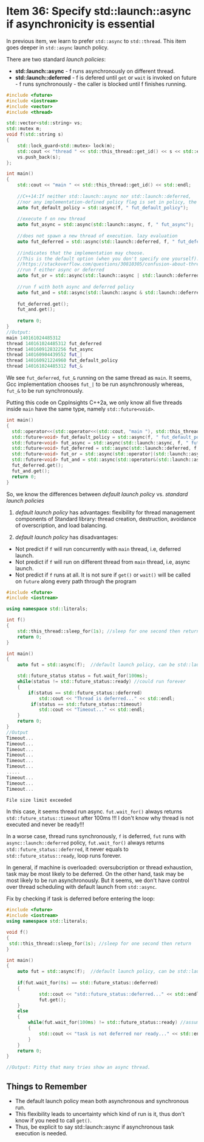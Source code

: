 # Item 36: Specify std::launch::async if asynchronicity is essential

In previous item, we learn to prefer `std::async` to `std::thread`. This item goes deeper in `std::async` launch policy.

There are two standard *launch policies*:
* **std::launch::async** - f runs asynchronously on different thread.
* **std::launch::deferred** - f is defered until `get` or `wait` is invoked on future - f runs synchronously - the caller is blocked until f finishes running.
```c++
#include <future>
#include <iostream>
#include <vector>
#include <thread>

std::vector<std::string> vs;
std::mutex m;
void f(std::string s) 
{
    std::lock_guard<std::mutex> lock(m);    
    std::cout << "thread " << std::this_thread::get_id() << s << std::endl;
    vs.push_back(s);
};

int main()
{
    std::cout << "main " << std::this_thread::get_id() << std::endl;
    
    //C++14:If neither std::launch::async nor std::launch::deferred, 
    //nor any implementation-defined policy flag is set in policy, the behavior is undefined. 
    auto fut_default_policy = std::async(f, " fut_default_policy");  
    
    //execute f on new thread
    auto fut_async = std::async(std::launch::async, f, " fut_async");
    
    //does not spawn a new thread of execution. lazy evaluation
    auto fut_deferred = std::async(std::launch::deferred, f, " fut_deferred");    
    
    //indicates that the implementation may choose. 
    //This is the default option (when you don't specify one yourself). It can decide to run synchronously.    
    //https://stackoverflow.com/questions/30810305/confusion-about-threads-launched-by-stdasync-with-stdlaunchasync-parameter
    //run f either async or deferred
    auto fut_or = std::async(std::launch::async | std::launch::deferred, f, " fut_|");
    
    //run f with both async and deferred policy
    auto fut_and = std::async(std::launch::async & std::launch::deferred, f, " fut_&");    
    
    fut_deferred.get();
    fut_and.get();
    
    return 0;
}
//Output:
main 140161024485312
thread 140161024485312 fut_deferred
thread 140160912832256 fut_async
thread 140160904439552 fut_|
thread 140160921224960 fut_default_policy
thread 140161024485312 fut_&
```
We see `fut_deferred`, `fut_&` running on the same thread as `main`. It seems, Gcc implementation chooses `fut_|` to be run asynchronously whereas, `fut_&` to be run synchronously.

Putting this code on CppInsights C++2a, we only know all five threads inside `main` have the same type, namely `std::future<void>`. 

```c++
int main()
{
  std::operator<<(std::operator<<(std::cout, "main "), std::this_thread::get_id()).operator<<(std::endl);
  std::future<void> fut_default_policy = std::async(f, " fut_default_policy");
  std::future<void> fut_async = std::async(std::launch::async, f, " fut_async");
  std::future<void> fut_deferred = std::async(std::launch::deferred, f, " fut_deferred");
  std::future<void> fut_or = std::async(std::operator|(std::launch::async, std::launch::deferred), f, " fut_|");
  std::future<void> fut_and = std::async(std::operator&(std::launch::async, std::launch::deferred), f, " fut_&");
  fut_deferred.get();
  fut_and.get();
  return 0;
}
```

So, we know the differences between *default launch policy* vs. *standard launch policies*

1. *default launch policy* has advantages: flexibility for thread management components of Standard library: thread creation, destruction, avoidance of overscription, and load balancing.

2. *default launch policy* has disadvantages:
* Not predict if `f` will run concurrently with `main` thread, i.e, deferred launch.
* Not predict if `f` will run on different thread from `main` thread, i.e, async launch.
* Not predict if `f` runs at all. It is not sure if `get()` or `wait()` will be called on `future` along every path through the program

```c++
#include <future>
#include <iostream>

using namespace std::literals;

int f()
{
    std::this_thread::sleep_for(1s); //sleep for one second then return 0
    return 0;
}

int main()
{
    auto fut = std::async(f);  //default launch policy, can be std::launch::deferred

    std::future_status status = fut.wait_for(100ms);
    while(status != std::future_status::ready) //could run forever
    {
        if(status == std::future_status::deferred)
            std::cout << "Thread is deferred..." << std::endl;
         if(status == std::future_status::timeout)
            std::cout << "Timeout..." << std::endl;
    }
    return 0;
}
//Output
Timeout...
Timeout...
Timeout...
Timeout...
Timeout...
Timeout...
.....
Timeout...
Timeout...
Timeout...

File size limit exceeded
```
In this case, it seems thread run async. `fut.wait_for()` always returns `std::future_status::timeout` after 100ms !!! I don't know why thread is not executed and never be ready!!!

In a worse case, thread runs synchronously, `f` is deferred, `fut` runs with `async::launch::deferred` policy, `fut.wait_for()` always returns `std::future_status::deferred`, it never equals to `std::future_status::ready`, loop runs forever.

In general, if machine is overloaded: oversubcription or thread exhaustion, task may be most likely to be deferred. On the other hand, task may be most likely to be run asynchronously. But it seems, we don't have control over thread scheduling with default launch from `std::async`.

Fix by checking if task is deferred before entering the loop:
```c++
#include <future>
#include <iostream>
using namespace std::literals;

void f()
{
 std::this_thread::sleep_for(1s); //sleep for one second then return
}

int main()
{
    auto fut = std::async(f);  //default launch policy, can be std::launch::deferred
    
    if(fut.wait_for(0s) == std::future_status::deferred)
    {
            std::cout << "std::future_status::deferred..." << std::endl;
            fut.get();
    }
    else
    {
        while(fut.wait_for(100ms) != std::future_status::ready) //assuming f finishes
        {
            std::cout << "task is not deferred nor ready..." << std::endl;
        }
    }
    return 0;
}

//Output: Pitty that many tries show an async thread.
```

## Things to Remember
* The default launch policy mean both asynchronous and synchronous run.
* This flexibility leads to uncertainty which kind of run is it, thus don't know if you need to call `get()`.
* Thus, be explicit to say std::launch::async if asynchronous task execution is needed.
